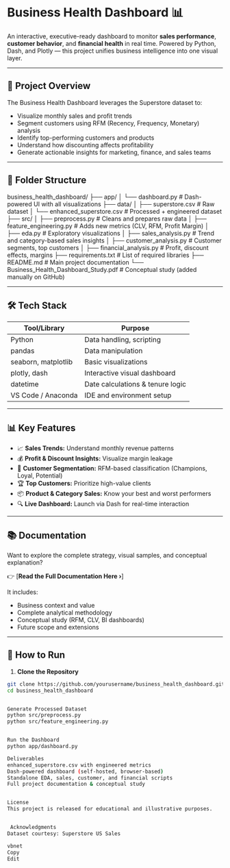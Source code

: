 
# Business Health Dashboard 📊

An interactive, executive-ready dashboard to monitor **sales performance**, **customer behavior**, and **financial health** in real time. Powered by Python, Dash, and Plotly — this project unifies business intelligence into one visual layer.

---

## 🚀 Project Overview

The Business Health Dashboard leverages the Superstore dataset to:
- Visualize monthly sales and profit trends
- Segment customers using RFM (Recency, Frequency, Monetary) analysis
- Identify top-performing customers and products
- Understand how discounting affects profitability
- Generate actionable insights for marketing, finance, and sales teams

---

## 📁 Folder Structure
business_health_dashboard/
├── app/
│   └── dashboard.py                  # Dash-powered UI with all visualizations
├── data/
│   ├── superstore.csv                # Raw dataset
│   └── enhanced_superstore.csv       # Processed + engineered dataset
├── src/
│   ├── preprocess.py                 # Cleans and prepares raw data
│   ├── feature_engineering.py        # Adds new metrics (CLV, RFM, Profit Margin)
│   ├── eda.py                        # Exploratory visualizations
│   ├── sales_analysis.py             # Trend and category-based sales insights
│   ├── customer_analysis.py          # Customer segments, top customers
│   ├── financial_analysis.py         # Profit, discount effects, margins
├── requirements.txt                  # List of required libraries
├── README.md                         # Main project documentation
└── Business_Health_Dashboard_Study.pdf  # Conceptual study (added manually on GitHub)





---

## 🛠️ Tech Stack

| Tool/Library     | Purpose                          |
|------------------|----------------------------------|
| Python           | Data handling, scripting         |
| pandas           | Data manipulation                |
| seaborn, matplotlib | Basic visualizations         |
| plotly, dash     | Interactive visual dashboard     |
| datetime         | Date calculations & tenure logic |
| VS Code / Anaconda | IDE and environment setup      |

---

## 📊 Key Features

- 📈 **Sales Trends:** Understand monthly revenue patterns
- 💰 **Profit & Discount Insights:** Visualize margin leakage
- 👥 **Customer Segmentation:** RFM-based classification (Champions, Loyal, Potential)
- 🏆 **Top Customers:** Prioritize high-value clients
- 📦 **Product & Category Sales:** Know your best and worst performers
- 🔍 **Live Dashboard:** Launch via Dash for real-time interaction

---

## 📚 Documentation

Want to explore the complete strategy, visual samples, and conceptual explanation?

👉 [**Read the Full Documentation Here ›**] 

It includes:
- Business context and value
- Complete analytical methodology
- Conceptual study (RFM, CLV, BI dashboards)
- Future scope and extensions

---

## 🧪 How to Run

1. **Clone the Repository**
```bash
git clone https://github.com/yourusername/business_health_dashboard.git
cd business_health_dashboard


Generate Processed Dataset
python src/preprocess.py
python src/feature_engineering.py


Run the Dashboard
python app/dashboard.py

Deliverables
enhanced_superstore.csv with engineered metrics
Dash-powered dashboard (self-hosted, browser-based)
Standalone EDA, sales, customer, and financial scripts
Full project documentation & conceptual study


License
This project is released for educational and illustrative purposes.


 Acknowledgments
Dataset courtesy: Superstore US Sales

vbnet
Copy
Edit

